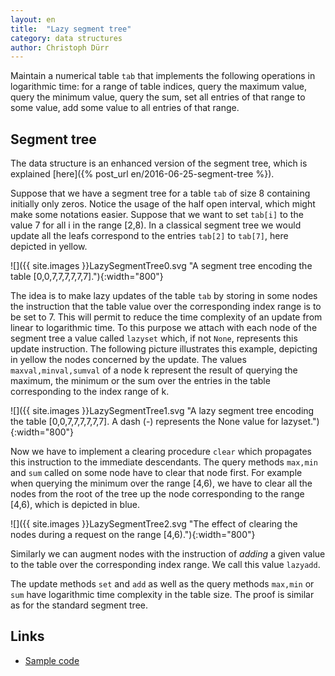 ```yaml
---
layout: en
title:  "Lazy segment tree"
category: data structures
author: Christoph Dürr
---
```


Maintain a numerical table `tab` that implements the following operations in logarithmic time: for a range of table indices, query the maximum value, query the minimum value, query the sum, set all entries of that range to some value, add some value to all entries of that range.

## Segment tree

The data structure is an enhanced version of the segment tree, which is explained [here]({% post_url en/2016-06-25-segment-tree %}).

Suppose that we have a segment tree for a table `tab` of size 8 containing initially only zeros.  Notice the usage of the half open interval, which might make some notations easier.
Suppose that we want to set `tab[i]` to the value 7 for all i in the range [2,8). In a classical segment tree we would update all the leafs correspond to the entries `tab[2]` to `tab[7]`, here depicted in yellow.

![]({{ site.images }}LazySegmentTree0.svg "A segment tree encoding the table [0,0,7,7,7,7,7,7]."){:width="800"}


The idea is to make lazy updates of the table `tab` by storing in some nodes the instruction that the table value over the corresponding index range is to be set to 7.  This will permit to reduce the time complexity of an update from linear to logarithmic time.  To this purpose we attach with each node of the segment tree a value called `lazyset` which, if not `None`, represents this update instruction.
The following picture illustrates this example, depicting in yellow the  nodes concerned by the update.
The values `maxval,minval,sumval` of a node k represent the result of querying the maximum, the minimum or the sum over the entries in the table corresponding to the index range of k.

![]({{ site.images }}LazySegmentTree1.svg "A lazy segment tree encoding the table [0,0,7,7,7,7,7,7]. A dash (-) represents the None value for lazyset."){:width="800"}

Now we have to implement a clearing procedure `clear` which propagates this instruction to the immediate descendants.  The query methods `max,min` and `sum` called on some node have to clear that node first.
For example when querying the minimum over the range [4,6), we have to clear all the nodes from the root of the tree up the node corresponding to the range [4,6), which is depicted in blue.

![]({{ site.images }}LazySegmentTree2.svg "The effect of clearing the nodes during a request on the range [4,6)."){:width="800"}

Similarly we can augment nodes with the instruction of *adding* a given value to the table over the corresponding index range.  We call this value `lazyadd`.

The update methods `set` and `add` as well as the query methods `max,min` or `sum` have logarithmic time complexity in the table size. The proof is similar as for the standard segment tree.

## Links

* [Sample code](https://jilljenn.github.io/tryalgo/_modules/tryalgo/range_minimum_query.html#LazySegmentTree)
